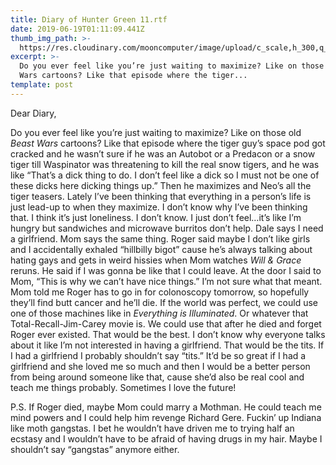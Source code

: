 ```yaml
---
title: Diary of Hunter Green 11.rtf
date: 2019-06-19T01:11:09.441Z
thumb_img_path: >-
  https://res.cloudinary.com/mooncomputer/image/upload/c_scale,h_300,q_auto:best/v1561923222/Moon%20Computer%20Blog/RTF/Hunter%20Green/diary-hunter-green-11--mikkel-frimer-rasmussen-704971-unsplash--glitched.jpg
excerpt: >-
  Do you ever feel like you’re just waiting to maximize? Like on those old Beast
  Wars cartoons? Like that episode where the tiger...
template: post
---
```

Dear Diary,

Do you ever feel like you’re just waiting to maximize? Like on those old _Beast Wars_ cartoons? Like that episode where the tiger guy’s space pod got cracked and he wasn’t sure if he was an Autobot or a Predacon or a snow tiger till Waspinator was threatening to kill the real snow tigers, and he was like “That’s a dick thing to do. I don’t feel like a dick so I must not be one of these dicks here dicking things up.” Then he maximizes and Neo’s all the tiger teasers. Lately I’ve been thinking that everything in a person’s life is just lead-up to when they maximize. I don’t know why I’ve been thinking that. I think it’s just loneliness. I don’t know. I just don’t feel…it’s like I’m hungry but sandwiches and microwave burritos don’t help. Dale says I need a girlfriend. Mom says the same thing. Roger said maybe I don’t like girls and I accidentally exhaled “hillbilly bigot” cause he’s always talking about hating gays and gets in weird hissies when Mom watches _Will & Grace_ reruns. He said if I was gonna be like that I could leave. At the door I said to Mom, “This is why we can’t have nice things.” I’m not sure what that meant. Mom told me Roger has to go in for colonoscopy tomorrow, so hopefully they’ll find butt cancer and he’ll die. If the world was perfect, we could use one of those machines like in _Everything is Illuminated_. Or whatever that Total-Recall-Jim-Carey movie is. We could use that after he died and forget Roger ever existed. That would be the best. I don’t know why everyone talks about it like I’m not interested in having a girlfriend. That would be the tits. If I had a girlfriend I probably shouldn’t say “tits.” It’d be so great if I had a girlfriend and she loved me so much and then I would be a better person from being around someone like that, cause she’d also be real cool and teach me things probably. Sometimes I love the future!

P.S. If Roger died, maybe Mom could marry a Mothman. He could teach me mind powers and I could help him revenge Richard Gere. Fuckin’ up Indiana like moth gangstas. I bet he wouldn’t have driven me to trying half an ecstasy and I wouldn’t have to be afraid of having drugs in my hair. Maybe I shouldn’t say “gangstas” anymore either.
